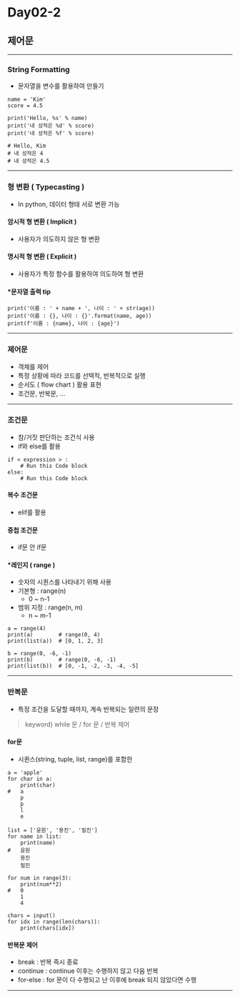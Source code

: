 # Day02-2
##   제어문

---

### String Formatting
-   문자열을 변수를 활용하여 만들기
```
name = 'Kim'
score = 4.5

print('Hello, %s' % name)
print('내 성적은 %d' % score)
print('내 성적은 %f' % score)

# Hello, Kim
# 내 성적은 4
# 내 성적은 4.5
```

---

### 형 변환 ( Typecasting )
-   In python, 데이터 형태 서로 변환 가능

#### 암시적 형 변환 ( Implicit ) 
-   사용자가 의도하지 않은 형 변환

#### 명시적 형 변환 ( Explicit )
-   사용자가 특정 함수를 활용하여 의도하여 형 변환

#### *문자열 출력 tip
```
print('이름 : ' + name + ', 나이 : ' + str(age))
print('이름 : {}, 나이 : {}'.format(name, age))
print(f'이름 : {name}, 나이 : {age}')
```
---

### 제어문
-   객체를 제어
-   특정 상황에 따라 코드를 선택적, 반복적으로 실행
-   순서도 ( flow chart ) 활용 표현
-   조건문, 반복문, ...
---

### 조건문
-   참/거짓 판단하는 조건식 사용
-   if와 else를 활용
```
if < expression > :
    # Run this Code block
else:
    # Run this Code block
```

#### 복수 조건문
-   elif를 활용

#### 중첩 조건문
-   if문 안 if문

#### *레인지 ( range )
-   숫자의 시퀀스를 나타내기 위해 사용
-   기본형 : range(n)
    -   0 ~ n-1
-   범위 지정 : range(n, m)
    -   n ~ m-1
```
a = range(4)
print(a)        # range(0, 4)
print(list(a))  # [0, 1, 2, 3]

b = range(0, -6, -1)
print(b)        # range(0, -6, -1)
print(list(b))  # [0, -1, -2, -3, -4, -5]
```

---

### 반복문
-   특정 조건을 도달할 때까지, 계속 반복되는 일련의 문장
>   keyword) while 문 / for 문 / 반복 제어

#### for문
-   시퀸스(string, tuple, list, range)를 포함한
```
a = 'apple'
for char in a:
    print(char)
#   a
    p
    p
    l
    e

list = ['윤원', '용진', '필진']
for name in list:
    print(name)
#   윤원
    용진
    필진

for num in range(3):
    print(num**2)
#   0
    1
    4

chars = input()
for idx in range(len(chars)):
    print(chars[idx])
```

#### 반복문 제어
-   break :
    반복 즉시 종료
-   continue :
    continue 이후는 수행하지 않고 다음 반복
-   for-else : 
    for 문이 다 수행되고 난 이후에 break 되지 않았다면 수행

---